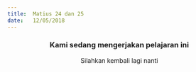 ```yaml
---
title:  Matius 24 dan 25
date:   12/05/2018
---
```


### <center>Kami sedang mengerjakan pelajaran ini</center>
<center>Silahkan kembali lagi nanti</center>